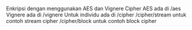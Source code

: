 Enkripsi dengan menggunakan AES dan Vignere Cipher
AES ada di /aes
Vignere ada di /vignere
Untuk individu ada di /cipher
/cipher/stream untuk contoh stream cipher
/cipher/block untuk contoh block cipher
